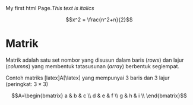 

<html>
<head>
<title>Reference Designer Title </title>
<script type="text/javascript"
  src="http://cdn.mathjax.org/mathjax/latest/MathJax.js?config=TeX-AMS-MML_HTMLorMML">
</script>

</head>
<body>
My first html Page.<i>This text is italics</i>

$$x^2 = \frac{n^2+n}{2}$$
</body>
</html>

# Matrik
Matrik adalah satu set nombor yang disusun dalam baris (*rows*) dan lajur (*columns*) yang membentuk tatasusunan (*array*) berbentuk segiempat.

Contoh matriks [latex]A[\latex] yang mempunyai 3 baris dan 3 lajur (peringkat: $3\times3$)

$$A=\begin{bmatrix}
a & b & c \\
d & e & f \\
g & h & i \\
\end{bmatrix}$$

